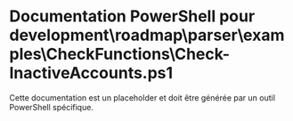 # Documentation PowerShell pour development\roadmap\parser\examples\CheckFunctions\Check-InactiveAccounts.ps1

Cette documentation est un placeholder et doit être générée par un outil PowerShell spécifique.

